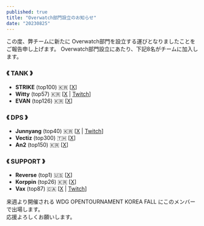 ```yaml
---
published: true
title: "Overwatch部門設立のお知らせ"
date: "20230825"
---
```


この度、弊チームに新たに Overwatch部門を設立する運びとなりましたことを ご報告申し上げます。
Overwatch部門設立にあたり、下記8名がチームに加入します。

### 《 TANK 》

- **STRIKE** (top100) 🇰🇷 [[X](https://x.com/_strikeow_)]
- **Witty** (top57) 🇰🇷 [[X](https://x.com/OwWitty) | [Twitch](https://twitch.tv/witty_ow)]
- **EVAN** (top126) 🇰🇷 [[X](https://x.com/seungbin9511)]

### 《 DPS 》

- **Junnyang** (top40) 🇰🇷 [[X](https://x.com/junnyang77_ow) | [Twitch](https://twitch.tv/junnyang77)]
- **Vectiz** (top300) 🇹🇭 [[X](https://x.com/vectiz_)]
- **An2** (top150) 🇰🇷 [[X](https://x.com/An2indae)]

### 《 SUPPORT 》

- **Reverse** (top1) 🇺🇸 [[X](https://x.com/reverse094)]
- **Korppin** (top26) 🇰🇷 [[X](https://x.com/ow_KORPPIN)]
- **Vax** (top87) 🇨🇦 [[X](https://x.com/vaxtru) | [Twitch](https://twitch.tv/vaxtru)]

来週より開催される WDG OPENTOURNAMENT KOREA FALL にこのメンバーで出場します。  
応援よろしくお願いします。
